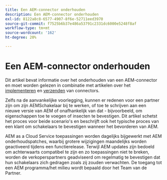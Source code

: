 ```yaml
---
title: Een AEM-connector onderhouden
description: Een AEM-connector onderhouden
exl-id: 8122a8c8-6577-4907-8f6e-52711eed3970
source-git-commit: f7525b6b37e486a53791c2331dc6000e5248f8af
workflow-type: tm+mt
source-wordcount: '162'
ht-degree: 20%

---
```


Een AEM-connector onderhouden
============================

Dit artikel bevat informatie over het onderhouden van een AEM-connector en moet worden gelezen in combinatie met artikelen over het [implementeren](implement.md) en [verzenden](submit.md) van connectors.

Zelfs na de aanvankelijke voorlegging, kunnen er redenen voor een partner zijn om zijn AEMSchakelaar bij te werken, of toe te schrijven aan een nieuwe versie van AEM of onafhankelijk van dat - bijvoorbeeld, om eigenschappen toe te voegen of insecten te bevestigen. Dit artikel schetst het proces voor beide scenario&#39;s en beschrijft ook het typische proces van een klant om schakelaars te bevestigen wanneer het bevorderen van AEM.

AEM as a Cloud Service toepassingen worden dagelijks bijgewerkt met AEM onderhoudspatches, waarbij grotere wijzigingen maandelijks worden geactiveerd tijdens een functierelease. Terwijl AEM updates zijn bedoeld om achterwaarts compatibel te zijn en zo toepassingen niet te breken, worden de verkoperspartners geadviseerd om regelmatig te bevestigen dat hun schakelaars zich gedragen zoals zij zouden verwachten. De toegang tot een AEM programma/het milieu wordt bepaald door het Team van de Partner.
